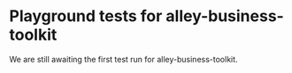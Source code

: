 # Playground tests for alley-business-toolkit
We are still awaiting the first test run for alley-business-toolkit.
